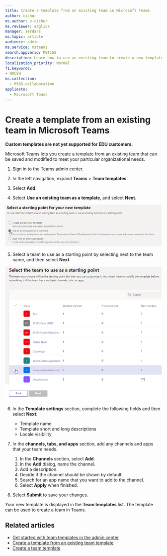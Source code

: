 ```yaml
---
title: Create a template from an existing team in Microsoft Teams
author: cichur
ms.author: v-cichur
ms.reviewer: aaglick
manager: serdars
ms.topic: article
audience: admin
ms.service: msteams
search.appverid: MET150
description: Learn how to use an existing team to create a new template in Microsoft Teams.
localization_priority: Normal
f1.keywords:
- NOCSH
ms.collection: 
  - M365-collaboration
appliesto: 
  - Microsoft Teams
---
```


# Create a template from an existing team in Microsoft Teams

**Custom templates are not yet supported for EDU customers.**

Microsoft Teams lets you create a template from an existing team that can be saved and modified to meet your particular organizational needs.

1. Sign in to the Teams admin center.

2. In the left navigation, expand **Teams** > **Team templates**.

3. Select **Add**.

4. Select **Use an existing team as a template**, and select **Next**.

 ![An image of the Team templates starting point screen with use an existing team as a template highlighted.](media/team-existing-team-as-template.png)

5. Select a team to use as a starting point by selecting next to the team name, and then select **Next**.

![An image of the list of teams with one team highlighted.](media/team-existing-team-selection.png)

6. In the **Template settings** section, complete the following fields and then select **Next**:
    - Template name
    - Template short and long descriptions
    - Locale visibility  
  
7. In the **channels, tabs, and apps** section, add any channels and apps that your team needs.

    1. In the **Channels** section, select **Add**.
    2. In the **Add** dialog, name the channel.
    3. Add a description.
    4. Decide if the channel should be shown by default.
    5. Search for an app name that you want to add to the channel.
    6. Select **Apply** when finished.

8. Select **Submit** to save your changes.

Your new template is displayed in the **Team templates** list. The template can be used to create a team in Teams.

## Related articles

- [Get started with team templates in the admin center](get-started-with-teams-templates-in-the-admin-console.md)
- [Create a template from an existing team template](create-template-from-existing-template.md)
- [Create a team template](create-a-team-template.md)
